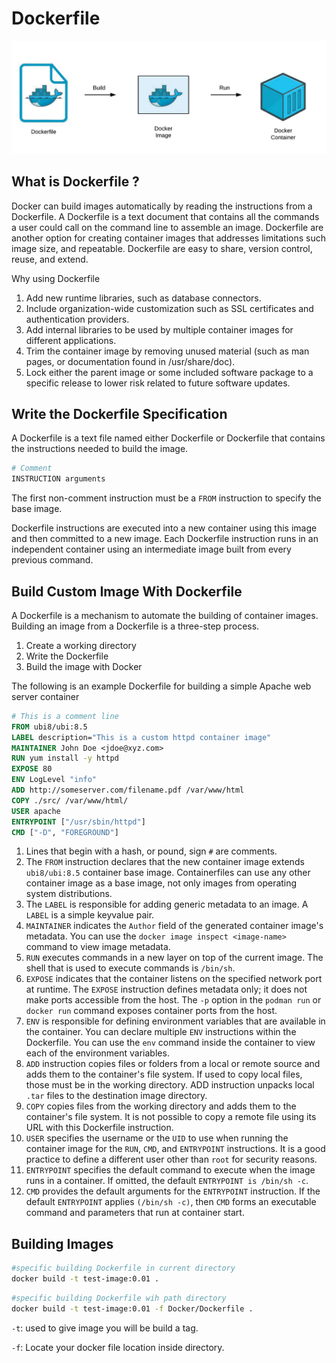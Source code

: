 # Dockerfile

![dockerfile-logo](../../images/dockerfile-trivy.png)

## What is Dockerfile ?

Docker can build images automatically by reading the instructions from a Dockerfile. A Dockerfile is a text document that contains all the commands a user could call on the command line to assemble an image. Dockerfile are another option for creating container images that addresses limitations such image size, and repeatable. Dockerfile are easy to share, version control, reuse, and extend.

Why using Dockerfile

1. Add new runtime libraries, such as database connectors.
2. Include organization-wide customization such as SSL certificates and authentication providers.
3. Add internal libraries to be used by multiple container images for different applications.
4. Trim the container image by removing unused material (such as man pages, or documentation found in /usr/share/doc).
5. Lock either the parent image or some included software package to a specific release to lower risk related to future software updates.

## Write the Dockerfile Specification

A Dockerfile is a text file named either Dockerfile or Dockerfile that contains the instructions
needed to build the image.

```dockerfile
# Comment
INSTRUCTION arguments
```

The first non-comment instruction must be a  `FROM` instruction to specify the base image. 

Dockerfile instructions are executed into a new container using this image and then committed
to a new image. Each Dockerfile instruction runs in an independent container using an intermediate image built from every previous command.


## Build Custom Image With Dockerfile

A Dockerfile is a mechanism to automate the building of container images. Building an image from a Dockerfile is a three-step process.

1. Create a working directory
2. Write the Dockerfile
3. Build the image with Docker

The following is an example Dockerfile for building a simple Apache web
server container

```dockerfile
# This is a comment line
FROM ubi8/ubi:8.5
LABEL description="This is a custom httpd container image"
MAINTAINER John Doe <jdoe@xyz.com>
RUN yum install -y httpd
EXPOSE 80
ENV LogLevel "info"
ADD http://someserver.com/filename.pdf /var/www/html
COPY ./src/ /var/www/html/
USER apache
ENTRYPOINT ["/usr/sbin/httpd"]
CMD ["-D", "FOREGROUND"]
```

1. Lines that begin with a hash, or pound, sign `#` are comments.
2. The `FROM` instruction declares that the new container image extends `ubi8/ubi:8.5`
container base image. Containerfiles can use any other container image as a base image, not
only images from operating system distributions.
3. The `LABEL` is responsible for adding generic metadata to an image. A `LABEL` is a simple keyvalue pair.
4. `MAINTAINER` indicates the `Author` field of the generated container image's metadata. You
can use the `docker image inspect <image-name>` command to view image metadata.
5. `RUN` executes commands in a new layer on top of the current image. The shell that is used to
execute commands is `/bin/sh`.
6. `EXPOSE` indicates that the container listens on the specified network port at runtime. The
`EXPOSE` instruction defines metadata only; it does not make ports accessible from the host.
The `-p` option in the `podman run` or `docker run` command exposes container ports from the host.
7. `ENV` is responsible for defining environment variables that are available in the container. You
can declare multiple `ENV` instructions within the Dockerfile. You can use the `env` command
inside the container to view each of the environment variables.
8. `ADD` instruction copies files or folders from a local or remote source and adds them to the
container's file system. If used to copy local files, those must be in the working directory. ADD
instruction unpacks local `.tar` files to the destination image directory.
9. `COPY` copies files from the working directory and adds them to the container's file system. It
is not possible to copy a remote file using its URL with this Dockerfile instruction.
10. `USER` specifies the username or the `UID` to use when running the container image for the
`RUN`, `CMD`, and `ENTRYPOINT` instructions. It is a good practice to define a different user other
than `root` for security reasons.
11. `ENTRYPOINT` specifies the default command to execute when the image runs in a container.
If omitted, the default `ENTRYPOINT is /bin/sh -c`.
12. `CMD` provides the default arguments for the `ENTRYPOINT` instruction. If the default
`ENTRYPOINT` applies `(/bin/sh -c)`, then `CMD` forms an executable command and
parameters that run at container start.

## Building Images

```bash
#specific building Dockerfile in current directory
docker build -t test-image:0.01 .
```

```bash
#specific building Dockerfile wih path directory
docker build -t test-image:0.01 -f Docker/Dockerfile .
```

`-t`: used to give image you will be build a tag.

`-f`: Locate your docker file location inside directory.